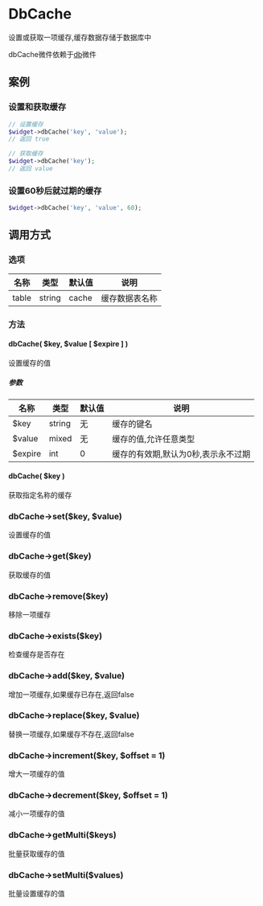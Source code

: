 DbCache
=======

设置或获取一项缓存,缓存数据存储于数据库中

dbCache微件依赖于<a href="#db">db</a>微件

案例
----

### 设置和获取缓存
```php
// 设置缓存
$widget->dbCache('key', 'value');
// 返回 true

// 获取缓存
$widget->dbCache('key');
// 返回 value
```

### 设置60秒后就过期的缓存
```php
$widget->dbCache('key', 'value', 60);
```

调用方式
-------

### 选项

| 名称      | 类型      | 默认值    | 说明               |
|-----------|-----------|-----------|--------------------|
| table     | string    | cache     | 缓存数据表名称     |

### 方法

#### dbCache( $key, $value [ $expire ] )
设置缓存的值

##### 参数

| 名称      | 类型      | 默认值    | 说明                                  |
|-----------|-----------|-----------|---------------------------------------|
| $key      | string    | 无        | 缓存的键名                            |
| $value    | mixed     | 无        | 缓存的值,允许任意类型                 |
| $expire   | int       | 0         | 缓存的有效期,默认为0秒,表示永不过期   |

#### dbCache( $key )
获取指定名称的缓存

### dbCache->set($key, $value)
设置缓存的值

### dbCache->get($key)
获取缓存的值

### dbCache->remove($key)
移除一项缓存

### dbCache->exists($key)
检查缓存是否存在

### dbCache->add($key, $value)
增加一项缓存,如果缓存已存在,返回false

### dbCache->replace($key, $value)
替换一项缓存,如果缓存不存在,返回false

### dbCache->increment($key, $offset = 1)
增大一项缓存的值

### dbCache->decrement($key, $offset = 1)
减小一项缓存的值

### dbCache->getMulti($keys)
批量获取缓存的值

### dbCache->setMulti($values)
批量设置缓存的值